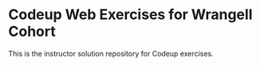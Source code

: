 # Codeup Web Exercises for Wrangell Cohort

This is the instructor solution repository for Codeup exercises.
